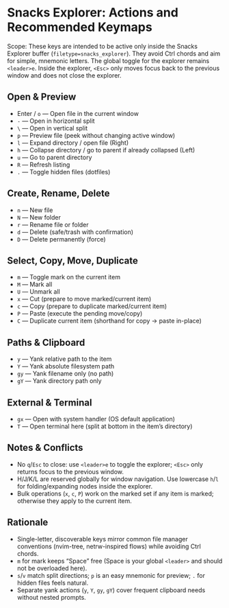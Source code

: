 # Snacks Explorer: Actions and Recommended Keymaps

Scope: These keys are intended to be active only inside the Snacks Explorer buffer (`filetype=snacks_explorer`). They avoid Ctrl chords and aim for simple, mnemonic letters. The global toggle for the explorer remains `<leader>e`. Inside the explorer, `<Esc>` only moves focus back to the previous window and does not close the explorer.

## Open & Preview

- Enter / `o` — Open file in the current window
- `-` — Open in horizontal split
- `\` — Open in vertical split
- `p` — Preview file (peek without changing active window)
- `l` — Expand directory / open file (Right)
- `h` — Collapse directory / go to parent if already collapsed (Left)
- `u` — Go to parent directory
- `R` — Refresh listing
- `.` — Toggle hidden files (dotfiles)

## Create, Rename, Delete

- `n` — New file
- `N` — New folder
- `r` — Rename file or folder
- `d` — Delete (safe/trash with confirmation)
- `D` — Delete permanently (force)

## Select, Copy, Move, Duplicate

- `m` — Toggle mark on the current item
- `M` — Mark all
- `U` — Unmark all
- `x` — Cut (prepare to move marked/current item)
- `c` — Copy (prepare to duplicate marked/current item)
- `P` — Paste (execute the pending move/copy)
- `C` — Duplicate current item (shorthand for copy → paste in-place)

## Paths & Clipboard

- `y` — Yank relative path to the item
- `Y` — Yank absolute filesystem path
- `gy` — Yank filename only (no path)
- `gY` — Yank directory path only

## External & Terminal

- `gx` — Open with system handler (OS default application)
- `T` — Open terminal here (split at bottom in the item’s directory)

## Notes & Conflicts

- No `q`/`Esc` to close: use `<leader>e` to toggle the explorer; `<Esc>` only returns focus to the previous window.
- H/J/K/L are reserved globally for window navigation. Use lowercase `h`/`l` for folding/expanding nodes inside the explorer.
- Bulk operations (`x`, `c`, `P`) work on the marked set if any item is marked; otherwise they apply to the current item.

## Rationale

- Single-letter, discoverable keys mirror common file manager conventions (nvim-tree, netrw-inspired flows) while avoiding Ctrl chords.
- `m` for mark keeps “Space” free (Space is your global `<leader>` and should not be overloaded here).
- `s`/`v` match split directions; `p` is an easy mnemonic for preview; `.` for hidden files feels natural.
- Separate yank actions (`y`, `Y`, `gy`, `gY`) cover frequent clipboard needs without nested prompts.
